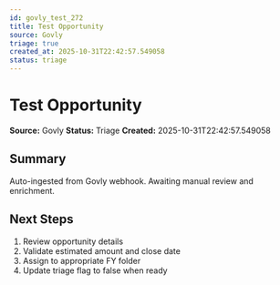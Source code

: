 ```yaml
---
id: govly_test_272
title: Test Opportunity
source: Govly
triage: true
created_at: 2025-10-31T22:42:57.549058
status: triage
---
```


# Test Opportunity

**Source:** Govly
**Status:** Triage
**Created:** 2025-10-31T22:42:57.549058

## Summary

Auto-ingested from Govly webhook. Awaiting manual review and enrichment.

## Next Steps

1. Review opportunity details
2. Validate estimated amount and close date
3. Assign to appropriate FY folder
4. Update triage flag to false when ready

